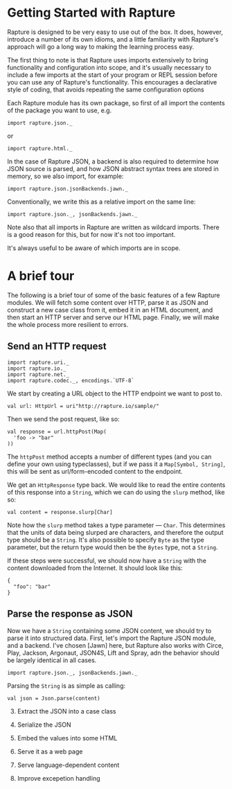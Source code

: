 # Getting Started with Rapture

Rapture is designed to be very easy to use out of the box. It does, however,
introduce a number of its own idioms, and a little familiarity with Rapture's
approach will go a long way to making the learning process easy.

The first thing to note is that Rapture uses imports extensively to bring
functionality and configuration into scope, and it's usually necessary to
include a few imports at the start of your program or REPL session before you
can use any of Rapture's functionality. This encourages a declarative style of
coding, that avoids repeating the same configuration options 

Each Rapture module has its own package, so first of all import the contents of
the package you want to use, e.g.

```
import rapture.json._
```

or

```
import rapture.html._
```

In the case of Rapture JSON, a backend is also required to determine how JSON
source is parsed, and how JSON abstract syntax trees are stored in memory, so
we also import, for example:

```
import rapture.json.jsonBackends.jawn._
```

Conventionally, we write this as a relative import on the same line:

```
import rapture.json._, jsonBackends.jawn._
```

Note also that all imports in Rapture are written as wildcard imports. There is
a good reason for this, but for now it's not too important.

It's always useful to be aware of which imports are in scope.

# A brief tour

The following is a brief tour of some of the basic features of a few Rapture modules. We will fetch some content over HTTP, parse it as JSON and construct a new case class from it, embed it in an HTML document, and then start an HTTP server and serve our HTML page. Finally, we will make the whole process more resilient to errors.

## Send an HTTP request

```
import rapture.uri._
import rapture.io._
import rapture.net._
import rapture.codec._, encodings.`UTF-8`
```

We start by creating a URL object to the HTTP endpoint we want to post to.

```
val url: HttpUrl = uri"http://rapture.io/sample/"
```

Then we send the post request, like so:

```
val response = url.httpPost(Map(
  'foo -> "bar"
))
```

The `httpPost` method accepts a number of different types (and you can define
your own using typeclasses), but if we pass it a `Map[Symbol, String]`, this
will be sent as url/form-encoded content to the endpoint.

We get an `HttpResponse` type back. We would like to read the entire contents of this response into a `String`, which we can do using the `slurp` method, like so:

```
val content = response.slurp[Char]
```

Note how the `slurp` method takes a type parameter — `Char`. This determines that the units of data being slurped are characters, and therefore the output type should be a `String`. It's also possible to specify `Byte` as the type parameter, but the return type would then be the `Bytes` type, not a `String`.

If these steps were successful, we should now have a `String` with the content downloaded from the Internet. It should look like this:

```
{
  "foo": "bar"
}
```

## Parse the response as JSON

Now we have a `String` containing some JSON content, we should try to parse it into structured data. First, let's import the Rapture JSON module, and a backend. I've chosen [Jawn] here, but Rapture also works with Circe, Play, Jackson, Argonaut, JSON4S, Lift and Spray, adn the behavior should be largely identical in all cases.

```
import rapture.json._, jsonBackends.jawn._
```

Parsing the `String` is as simple as calling:

```
val json = Json.parse(content)
```



3. Extract the JSON into a case class

4. Serialize the JSON

5. Embed the values into some HTML

6. Serve it as a web page

7. Serve language-dependent content

8. Improve excepetion handling

